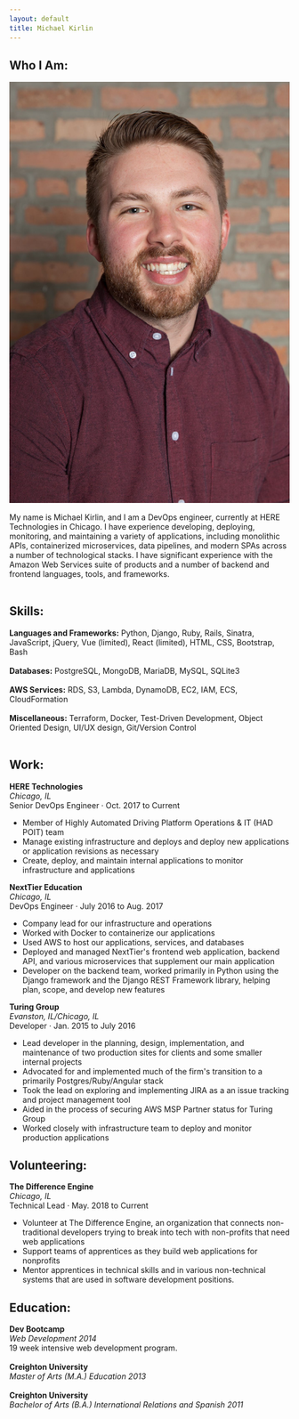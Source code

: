 ```yaml
---
layout: default
title: Michael Kirlin
---
```



Who I Am:
---------
<img id="headshot" src="assets/img/professional-headshot.jpg"/>

My name is Michael Kirlin, and I am a DevOps engineer, currently at HERE Technologies in Chicago. I have experience developing, deploying, monitoring, and maintaining a variety of applications, including monolithic APIs, containerized microservices, data pipelines, and modern SPAs across a number of technological stacks. I have significant experience with the Amazon Web Services suite of products and a number of backend and frontend languages, tools, and frameworks.
<br>
<br>

Skills:
---------
**Languages and Frameworks:** Python, Django, Ruby, Rails, Sinatra, JavaScript, jQuery, Vue (limited), React (limited), HTML, CSS, Bootstrap, Bash
<br>
<br>
**Databases:** PostgreSQL, MongoDB, MariaDB, MySQL, SQLite3
<br>
<br>
**AWS Services:** RDS, S3, Lambda, DynamoDB, EC2, IAM, ECS, CloudFormation
<br>
<br>
**Miscellaneous:** Terraform, Docker, Test-Driven Development, Object Oriented Design, UI/UX design, Git/Version Control
<br>
<br>

Work:
---------
**HERE Technologies**
<br>
*Chicago, IL*
<br>
Senior DevOps Engineer · Oct. 2017 to Current
<br>
- Member of Highly Automated Driving Platform Operations & IT (HAD POIT) team
- Manage existing infrastructure and deploys and deploy new applications or application revisions as necessary
- Create, deploy, and maintain internal applications to monitor infrastructure and applications

**NextTier Education**
<br>
*Chicago, IL*
<br>
DevOps Engineer · July 2016 to Aug. 2017
<br>
- Company lead for our infrastructure and operations
- Worked with Docker to containerize our applications
- Used AWS to host our applications, services, and databases
- Deployed and managed NextTier's frontend web application, backend API, and various microservices that supplement our main application
- Developer on the backend team, worked primarily in Python using the Django framework and the Django REST Framework library, helping plan, scope, and develop new features

**Turing Group**
<br>
*Evanston, IL/Chicago, IL*
<br>
Developer · Jan. 2015 to July 2016
<br>
- Lead developer in the planning, design, implementation, and maintenance of two production sites for clients and some smaller internal projects
- Advocated for and implemented much of the firm's transition to a primarily Postgres/Ruby/Angular stack
- Took the lead on exploring and implementing JIRA as a an issue tracking and project management tool
- Aided in the process of securing AWS MSP Partner status for Turing Group
- Worked closely with infrastructure team to deploy and monitor production applications

Volunteering:
---------
**The Difference Engine**
<br>
*Chicago, IL*
<br>
Technical Lead · May. 2018 to Current
<br>
- Volunteer at The Difference Engine, an organization that connects non-traditional developers trying to break into tech with non-profits that need web applications
- Support teams of apprentices as they build web applications for nonprofits
- Mentor apprentices in technical skills and in various non-technical systems that are used in software development positions.

Education:
---------
**Dev Bootcamp**
<br>
*Web Development 2014*
<br>
19 week intensive web development program.
<br>
<br>
**Creighton University**
<br>
*Master of Arts (M.A.) Education 2013*
<br>
<br>
**Creighton University**
<br>
*Bachelor of Arts (B.A.) International Relations and Spanish 2011*
<br>